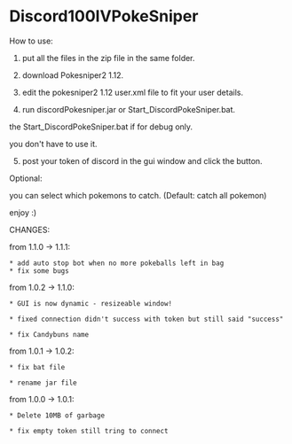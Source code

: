 # Discord100IVPokeSniper

How to use:

1) put all the files in the zip file in the same folder.

2) download Pokesniper2 1.12.

3) edit the pokesniper2 1.12 user.xml file to fit your user details.

4) run discordPokesniper.jar or Start_DiscordPokeSniper.bat.

the Start_DiscordPokeSniper.bat if for debug only.

you don't have to use it.

5) post your token of discord in the gui window and click the button.


Optional:

you can select which pokemons to catch. (Default: catch all pokemon)


enjoy :)


CHANGES:

from 1.1.0 -> 1.1.1:

	* add auto stop bot when no more pokeballs left in bag
	* fix some bugs
	
from 1.0.2 -> 1.1.0:

	* GUI is now dynamic - resizeable window!
	
	* fixed connection didn't success with token but still said "success"
	
	* fix Candybuns name
	
from 1.0.1 -> 1.0.2:

	* fix bat file
	
	* rename jar file
	
from 1.0.0 -> 1.0.1:

	* Delete 10MB of garbage
	
	* fix empty token still tring to connect
